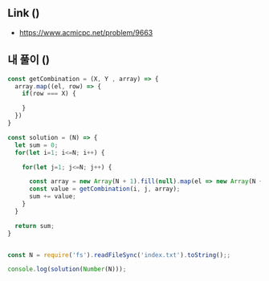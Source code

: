 ## Link ()      

- https://www.acmicpc.net/problem/9663  

## 내 풀이 ()           

```javascript
const getCombination = (X, Y , array) => {
  array.map((el, row) => {
    if(row === X) {

    }
  })
}

const solution = (N) => {
  let sum = 0;
  for(let i=1; i<=N; i++) {

    for(let j=1; j<=N; j++) {

      const array = new Array(N + 1).fill(null).map(el => new Array(N + 1));
      const value = getCombination(i, j, array);
      sum += value;
    }
  }

  return sum;
}


const N = require('fs').readFileSync('index.txt').toString();;

console.log(solution(Number(N)));
```
